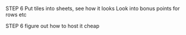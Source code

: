 

STEP 6
Put tiles into sheets, see how it looks
Look into bonus points for rows etc

STEP 6 
figure out how to host it cheap 